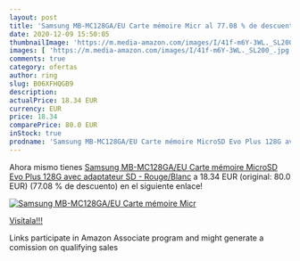```yaml
---
layout: post
title: 'Samsung MB-MC128GA/EU Carte mémoire Micr al 77.08 % de descuento'
date: 2020-12-09 15:50:05
thumbnailImage: 'https://m.media-amazon.com/images/I/41f-m6Y-3WL._SL200_.jpg'
images: [ 'https://m.media-amazon.com/images/I/41f-m6Y-3WL._SL200_.jpg' ]
comments: true
category: ofertas
author: ring
slug: B06XFHQGB9
description:
actualPrice: 18.34 EUR
currency: EUR
price: 18.34
comparePrice: 80.0 EUR
inStock: true
prodname: 'Samsung MB-MC128GA/EU Carte mémoire MicroSD Evo Plus 128G avec adaptateur SD - Rouge/Blanc'
---
```


Ahora mismo tienes [Samsung MB-MC128GA/EU Carte mémoire MicroSD Evo Plus 128G avec adaptateur SD - Rouge/Blanc](https://www.amazon.fr/dp/B06XFHQGB9/?tag=tolees0d-21) a 18.34 EUR (original: 80.0 EUR) (77.08 %  de descuento) en el siguiente enlace!

[![Samsung MB-MC128GA/EU Carte mémoire Micr](https://m.media-amazon.com/images/I/41f-m6Y-3WL._SL200_.jpg)](https://www.amazon.fr/dp/B06XFHQGB9/?tag=tolees0d-21)

[Visítala!!!](https://www.amazon.fr/dp/B06XFHQGB9/?tag=tolees0d-21)

Links participate in Amazon Associate program and might generate a comission on qualifying sales

